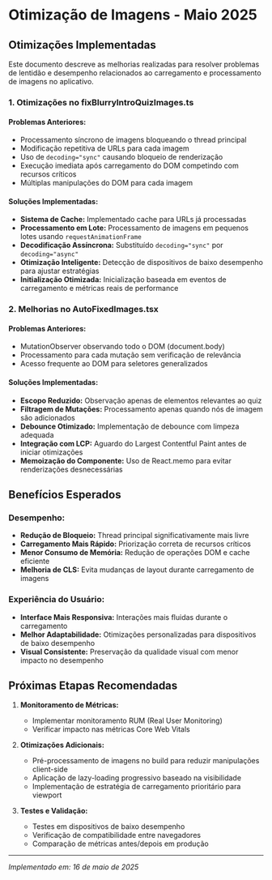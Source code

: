 # Otimização de Imagens - Maio 2025

## Otimizações Implementadas

Este documento descreve as melhorias realizadas para resolver problemas de lentidão e desempenho relacionados ao carregamento e processamento de imagens no aplicativo.

### 1. Otimizações no fixBlurryIntroQuizImages.ts

#### Problemas Anteriores:
- Processamento síncrono de imagens bloqueando o thread principal
- Modificação repetitiva de URLs para cada imagem
- Uso de `decoding="sync"` causando bloqueio de renderização
- Execução imediata após carregamento do DOM competindo com recursos críticos
- Múltiplas manipulações do DOM para cada imagem

#### Soluções Implementadas:
- **Sistema de Cache:** Implementado cache para URLs já processadas
- **Processamento em Lote:** Processamento de imagens em pequenos lotes usando `requestAnimationFrame`
- **Decodificação Assíncrona:** Substituído `decoding="sync"` por `decoding="async"`
- **Otimização Inteligente:** Detecção de dispositivos de baixo desempenho para ajustar estratégias
- **Initialização Otimizada:** Inicialização baseada em eventos de carregamento e métricas reais de performance

### 2. Melhorias no AutoFixedImages.tsx

#### Problemas Anteriores:
- MutationObserver observando todo o DOM (document.body)
- Processamento para cada mutação sem verificação de relevância
- Acesso frequente ao DOM para seletores generalizados

#### Soluções Implementadas:
- **Escopo Reduzido:** Observação apenas de elementos relevantes ao quiz
- **Filtragem de Mutações:** Processamento apenas quando nós de imagem são adicionados
- **Debounce Otimizado:** Implementação de debounce com limpeza adequada
- **Integração com LCP:** Aguardo do Largest Contentful Paint antes de iniciar otimizações
- **Memoização do Componente:** Uso de React.memo para evitar renderizações desnecessárias

## Benefícios Esperados

### Desempenho:
- **Redução de Bloqueio:** Thread principal significativamente mais livre
- **Carregamento Mais Rápido:** Priorização correta de recursos críticos
- **Menor Consumo de Memória:** Redução de operações DOM e cache eficiente
- **Melhoria de CLS:** Evita mudanças de layout durante carregamento de imagens

### Experiência do Usuário:
- **Interface Mais Responsiva:** Interações mais fluidas durante o carregamento
- **Melhor Adaptabilidade:** Otimizações personalizadas para dispositivos de baixo desempenho
- **Visual Consistente:** Preservação da qualidade visual com menor impacto no desempenho

## Próximas Etapas Recomendadas

1. **Monitoramento de Métricas:**
   - Implementar monitoramento RUM (Real User Monitoring)
   - Verificar impacto nas métricas Core Web Vitals

2. **Otimizações Adicionais:**
   - Pré-processamento de imagens no build para reduzir manipulações client-side
   - Aplicação de lazy-loading progressivo baseado na visibilidade
   - Implementação de estratégia de carregamento prioritário para viewport

3. **Testes e Validação:**
   - Testes em dispositivos de baixo desempenho
   - Verificação de compatibilidade entre navegadores
   - Comparação de métricas antes/depois em produção

---

*Implementado em: 16 de maio de 2025*
